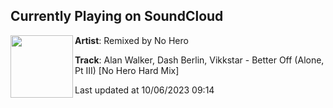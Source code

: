 ## Currently Playing on SoundCloud

[<img align="left" width="100" src="https://i1.sndcdn.com/artworks-ybNHNbZKPtVvy38z-7dP9uw-t500x500.jpg">](https://soundcloud.com/remixedbynohero/alan-walker-dash-berlin-vikkstar-better-off-no-hero-hard-mix)

**Artist**: Remixed by No Hero 

**Track**: Alan Walker, Dash Berlin, Vikkstar - Better Off (Alone, Pt III) [No Hero Hard Mix]

Last updated at 10/06/2023 09:14
